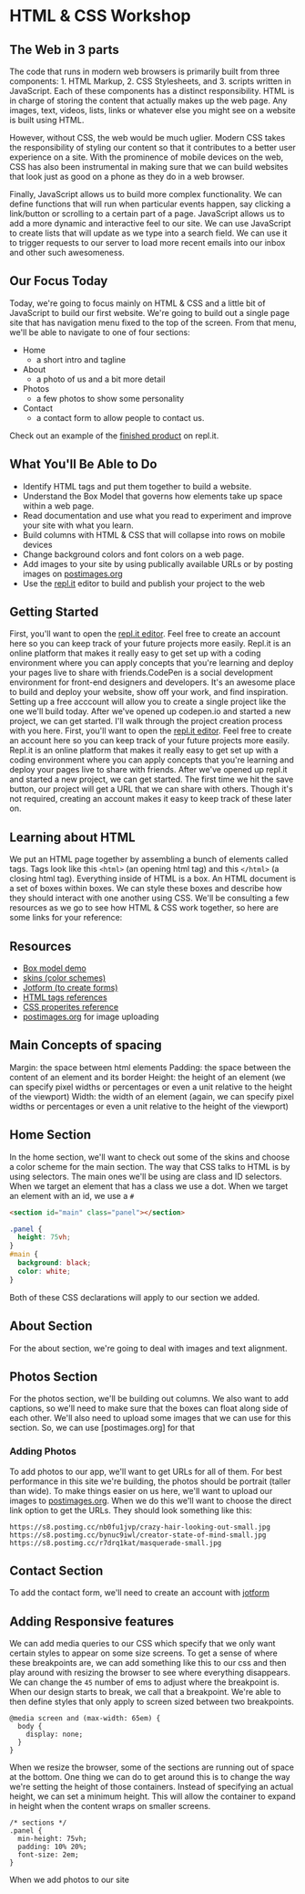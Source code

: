 # HTML & CSS Workshop

## The Web in 3 parts

The code that runs in modern web browsers is primarily built from three components: 1. HTML Markup, 2. CSS Stylesheets, and 3. scripts written in JavaScript. Each of these components has a distinct responsibility. HTML is in charge of storing the content that actually makes up the web page. Any images, text, videos, lists, links or whatever else you might see on a website is built using HTML. 

However, without CSS, the web would be much uglier. Modern CSS takes the responsibility of styling our content so that it contributes to a better user experience on a site. With the prominence of mobile devices on the web, CSS has also been instrumental in making sure that we can build websites that look just as good on a phone as they do in a web browser. 

Finally, JavaScript allows us to build more complex functionality. We can define functions that will run when particular events happen, say clicking a link/button or scrolling to a certain part of a page. JavaScript allows us to add a more dynamic and interactive feel to our site. We can use JavaScript to create lists that will update as we type into a search field. We can use it to trigger requests to our server to load more recent emails into our inbox and other such awesomeness.

## Our Focus Today

Today, we're going to focus mainly on HTML & CSS and a little bit of JavaScript to build our first website. We're going to build out a single page site that has navigation menu fixed to the top of the screen. From that menu, we'll be able to navigate to one of four sections:

- Home
  - a short intro and tagline
- About
  - a photo of us and a bit more detail
- Photos
  - a few photos to show some personality
- Contact 
  - a contact form to allow people to contact us.

Check out an example of the [finished product](https://moderncarpalbooleanvalue--five-nine.repl.co/) on repl.it.

## What You'll Be Able to Do

- Identify HTML tags and put them together to build a website.
- Understand the Box Model that governs how elements take up space within a web page.
- Read documentation and use what you read to experiment and improve your site with what you learn.
- Build columns with HTML & CSS that will collapse into rows on mobile devices
- Change background colors and font colors on a web page.
- Add images to your site by using publically available URLs or by posting images on [postimages.org](https://postimages.org/)
- Use the [repl.it](http://repl.it/languages/html) editor to build and publish your project to the web

## Getting Started

First, you'll want to open the [repl.it editor](http://repl.it/languages/html). Feel free to create an account here so you can keep track of your future projects more easily. Repl.it is an online platform that makes it really easy to get set up with a coding environment where you can apply concepts that you're learning and deploy your pages live to share with friends.CodePen is a social development environment for front-end designers and developers. It's an awesome place to build and deploy your website, show off your work, and find inspiration. Setting up a free acccount will allow you to create a single project like the one we'll build today. After we've opened up codepen.io and started a new project, we can get started. I'll walk through the project creation process with you here.
First, you'll want to open the [repl.it editor](http://repl.it/languages/html). Feel free to create an account here so you can keep track of your future projects more easily. Repl.it is an online platform that makes it really easy to get set up with a coding environment where you can apply concepts that you're learning and deploy your pages live to share with friends. After we've opened up repl.it and started a new project, we can get started. The first time we hit the save button, our project will get a URL that we can share with others. Though it's not required, creating an account makes it easy to keep track of these later on.

## Learning about HTML 

We put an HTML page together by assembling a bunch of elements called tags. Tags look like this `<html>` (an opening html tag) and this `</html>` (a closing html tag). Everything inside of HTML is a box. An HTML document is a set of boxes within boxes. We can style these boxes and describe how they should interact with one another using CSS. We'll be consulting a few resources as we go to see how HTML & CSS work together, so here are some links for your reference:

## Resources 
- [Box model demo](http://guyroutledge.github.io/box-model/)
- [skins (color schemes)](https://tachyons.io/docs/themes/skins/)
- [Jotform (to create forms)](https://www.jotform.com/)
- [HTML tags references](https://www.w3schools.com/tags/default.asp)
- [CSS properites reference](https://www.w3schools.com/cssref/)
- [postimages.org](https://postimages.org/) for image uploading

## Main Concepts of spacing

Margin: the space between html elements
Padding: the space between the content of an element and its border
Height: the height of an element (we can specify pixel widths or percentages or even a unit relative to the height of the viewport)
Width: the width of an element (again, we can specify pixel widths or percentages or even a unit relative to the height of the viewport)

## Home Section

In the home section, we'll want to check out some of the skins and choose a color scheme for the main section. The way that CSS talks to HTML is by using selectors. The main ones we'll be using are class and ID selectors. When we target an element that has a class we use a dot. When we target an element with an id, we use a `#`

```html
<section id="main" class="panel"></section>
```

```css
.panel {
  height: 75vh;
}
#main {
  background: black;
  color: white;
}
```
Both of these CSS declarations will apply to our section we added.
## About Section
For the about section, we're going to deal with images and text alignment.
## Photos Section
For the photos section, we'll be building out columns. We also want to add captions, so we'll need to make sure that the boxes can float along side of each other. We'll also need to upload some images that we can use for this section. So, we can use [postimages.org] for that
### Adding Photos

To add photos to our app, we'll want to get URLs for all of them. For best performance in this site we're building, the photos should be portrait (taller than wide). To make things easier on us here, we'll want to upload our images to [postimages.org](https://postimages.org/). When we do this we'll want to choose the direct link option to get the URLs. They should look something like this: 
```
https://s8.postimg.cc/nb0fu1jvp/crazy-hair-looking-out-small.jpg
https://s8.postimg.cc/bynuc9iwl/creator-state-of-mind-small.jpg
https://s8.postimg.cc/r7drq1kat/masquerade-small.jpg
```
## Contact Section
To add the contact form, we'll need to create an account with [jotform](https://www.jotform.com/)


## Adding Responsive features

We can add media queries to our CSS which specify that we only want certain styles to appear on some size screens. To get a sense of where these breakpoints are, we can add something like this to our css and then play around with resizing the browser to see where everything disappears. We can change the `45` number of ems to adjust where the breakpoint is. When our design starts to break, we call that a breakpoint. We're able to then define styles that only apply to screen sized between two breakpoints.

```
@media screen and (max-width: 65em) {
  body {
    display: none;
  }
}
```

When we resize the browser, some of the sections are running out of space at the bottom. One thing we can do to get around this is to change the way we're setting the height of those containers. Instead of specifying an actual height, we can set a minimum height. This will allow the container to expand in height when the content wraps on smaller screens.

```
/* sections */
.panel {
  min-height: 75vh;
  padding: 10% 20%;
  font-size: 2em;
}
```

When we add photos to our site
